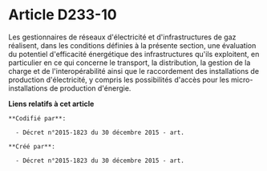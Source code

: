 # Article D233-10

Les gestionnaires de réseaux d'électricité et d'infrastructures de gaz réalisent, dans les conditions définies à la présente
section, une évaluation du potentiel d'efficacité énergétique des infrastructures qu'ils exploitent, en particulier en ce qui
concerne le transport, la distribution, la gestion de la charge et de l'interopérabilité ainsi que le raccordement des
installations de production d'électricité, y compris les possibilités d'accès pour les micro-installations de production
d'énergie.

**Liens relatifs à cet article**

	**Codifié par**:

	  - Décret n°2015-1823 du 30 décembre 2015 - art.

	**Créé par**:

	  - Décret n°2015-1823 du 30 décembre 2015 - art.
